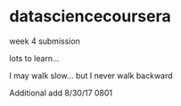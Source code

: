 # datasciencecoursera
week 4 submission

lots to learn...

I may walk slow... but I never walk backward

Additional add 8/30/17 0801